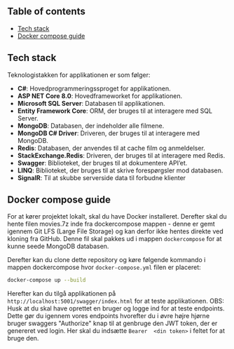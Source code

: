 

## Table of contents
- [Tech stack](#tech-stack)
- [Docker compose guide](#docker-compose-guide)

## Tech stack
Teknologistakken for applikationen er som følger:
- **C#**: Hovedprogrammeringssproget for applikationen.
- **ASP NET Core 8.0**: Hovedframeworket for applikationen.
- **Microsoft SQL Server**: Databasen til applikationen.
- **Entity Framework Core**: ORM, der bruges til at interagere med SQL Server.
- **MongoDB**: Databasen, der indeholder alle filmene.
- **MongoDB C# Driver**: Driveren, der bruges til at interagere med MongoDB.
- **Redis**: Databasen, der anvendes til at cache film og anmeldelser.
- **StackExchange.Redis**: Driveren, der bruges til at interagere med Redis.
- **Swagger**: Biblioteket, der bruges til at dokumentere API’et.
- **LINQ**: Biblioteket, der bruges til at skrive forespørgsler mod databasen.
- **SignalR**: Til at skubbe serverside data til forbudne klienter


## Docker compose guide
For at kører projektet lokalt, skal du have Docker installeret. 
Derefter skal du hente filen movies.7z inde fra dockercompose mappen - denne er gemt igennem Git LFS (Large File Storage) og kan derfor ikke hentes direkte ved kloning fra GitHub.
Denne fil skal pakkes ud i mappen `dockercompose` for at kunne seede MongoDB databasen.

Derefter kan du clone dette repository og køre følgende kommando i mappen dockercompose hvor `docker-compose.yml` filen er placeret:

```bash
docker-compose up --build
```
Herefter kan du tilgå applikationen på `http://localhost:5001/swagger/index.html` for at teste applikationen.
OBS: Husk at du skal have oprettet en bruger og logge ind for at teste endpoints.
Dette gør du igennem vores endpoints hvorefter du i øvre højre hjørne bruger swaggers "Authorize" knap til at genbruge den JWT token, der er genereret ved login.
Her skal du indsætte `Bearer  <din token>` i feltet for at bruge den.
